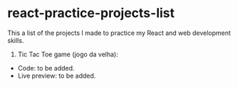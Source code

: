# react-practice-projects-list
This a list of the projects I made to practice my React and web development skills.

1. Tic Tac Toe game (jogo da velha):
  - Code: to be added.
  - Live preview: to be added.
